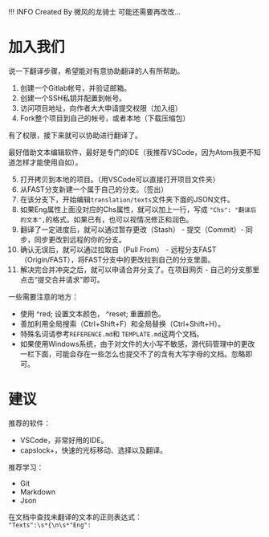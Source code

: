 !!! INFO
	Created By 微风的龙骑士
	可能还需要再改改...


# 加入我们

说一下翻译步骤，希望能对有意协助翻译的人有所帮助。

1. 创建一个Gitlab帐号，并验证邮箱。
2. 创建一个SSH私钥并配置到帐号。
3. 访问项目地址，向作者大大申请提交权限（加入组）
4. Fork整个项目到自己的帐号，或者本地（下载压缩包）

有了权限，接下来就可以协助进行翻译了。

最好借助文本编辑软件，最好是专门的IDE（我推荐VSCode，因为Atom我更不知道怎样才能使用自如）。

5. 打开拷贝到本地的项目。（用VSCode可以直接打开项目文件夹）
6. 从FAST分支新建一个属于自己的分支。（签出）
7. 在该分支下，开始编辑`translation/texts`文件夹下面的JSON文件。
8. 如果Eng属性上面没对应的Chs属性，就可以加上一行，写成 `"Chs": "翻译后的文本",`的格式。如果已有，也可以视情况修正和润色。
9. 翻译了一定进度后，就可以通过暂存更改（Stash） - 提交（Commit）- 同步，同步更改到远程的你的分支。
10. 确认无误后，就可以通过拉取自（Pull From） - 远程分支FAST（Origin/FAST），将FAST分支中的更改拉到自己的分支里面。
11. 解决完合并冲突之后，就可以申请合并分支了。在项目网页 - 自己的分支那里点击“提交合并请求”即可。

一些需要注意的地方：

* 使用 ^red; 设置文本颜色， ^reset; 重置颜色。
* 善加利用全局搜索（Ctrl+Shift+F）和全局替换（Ctrl+Shift+H）。
* 特殊名词请参考`REFERENCE.md`和 `TEMPLATE.md`这两个文档。
* 如果使用Windows系统，由于对文件的大小写不敏感，源代码管理中的更改一栏下面，可能会存在一些怎么也提交不了的含有大写字母的文档。忽略即可。

# 建议

推荐的软件：

* VSCode，非常好用的IDE。
* capslock+，快速的光标移动、选择以及翻译。

推荐学习： 

* Git
* Markdown
* Json

在文档中查找未翻译的文本的正则表达式：  
`"Texts":\s*{\n\s*"Eng":`